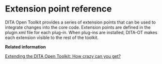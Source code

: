 # Extension point reference

DITA Open Toolkit provides a series of extension points that can be used to integrate changes into the core code. Extension points are defined in the plugin.xml file for each plug-in. When plug-ins are installed, DITA-OT makes each extension visible to the rest of the toolkit.

**Related information**  


[Extending the DITA Open Toolkit: How crazy can you get?](https://www.oxygenxml.com/events/2014/dita-ot_day.html#Extending_the_DITA_Open_Toolkit)

